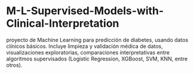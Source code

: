 # M-L-Supervised-Models-with-Clinical-Interpretation
proyecto de Machine Learning para predicción de diabetes, usando datos clínicos básicos. Incluye limpieza y validación médica de datos, visualizaciones exploratorias, comparaciones interpretativas entre algoritmos supervisados (Logistic Regression, XGBoost, SVM, KNN, entre otros).
